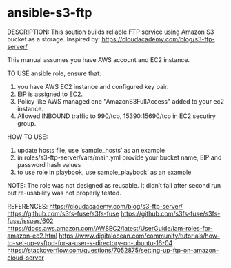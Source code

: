 ﻿# ansible-s3-ftp

DESCRIPTION: This soution builds reliable FTP service using Amazon S3 bucket as a storage.
Inspired by: https://cloudacademy.com/blog/s3-ftp-server/

This manual assumes you have AWS account and EC2 instance.

TO USE ansible role, ensure that:
1. you have AWS EC2 instance and configured key pair.
2. EIP is assigned to EC2.
3. Policy like AWS managed one "AmazonS3FullAccess" added to your ec2 instance.
4. Allowed INBOUND traffic to 990/tcp, 15390:15690/tcp in EC2 secutiry group.

HOW TO USE:
1. update hosts file, use ‘sample_hosts’ as an example
2. in roles/s3-ftp-server/vars/main.yml provide your bucket name, EIP and password hash values
3. to use role in playbook, use sample_playbook’ as an example

NOTE:
The role was not designed as reusable. It didn’t fail after second run but re-usability was not properly tested.


REFERENCES:
https://cloudacademy.com/blog/s3-ftp-server/
https://github.com/s3fs-fuse/s3fs-fuse
https://github.com/s3fs-fuse/s3fs-fuse/issues/602
https://docs.aws.amazon.com/AWSEC2/latest/UserGuide/iam-roles-for-amazon-ec2.html
https://www.digitalocean.com/community/tutorials/how-to-set-up-vsftpd-for-a-user-s-directory-on-ubuntu-16-04
https://stackoverflow.com/questions/7052875/setting-up-ftp-on-amazon-cloud-server
